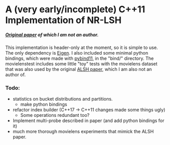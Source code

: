 

# A (very early/incomplete) C++11 Implementation of NR-LSH

##### [Original paper](https://papers.nips.cc/paper/7559-norm-ranging-lsh-for-maximum-inner-product-search.pdf) of which I am not an author.   
 

This implementation is header-only at the moment, so it is simple to use. The only dependency is [Eigen](https://www.eigen.tuxfamily.org/index.php?title=Main_Page). I also included some minimal python bindings, which were made with [pybind11](https://www.github.com/pybind/pybind11), in the "bind/" directory. The movielenstest includes some little "toy" tests with the movielens dataset that was also used by the original [ALSH paper](https://www.arxiv.org/pdf/1405.5869.pdf), which I am also not an author of.

### Todo:

* statistics on bucket distributions and partitions.
    * make python bindings
* refactor index builder (C++17 -> C++11 changes made some things ugly)
    * Some operations redundant too?
* Implement multi-probe described in paper (and add python bindings for it)
* much more thorough movielens experiments that mimick the ALSH paper. 
